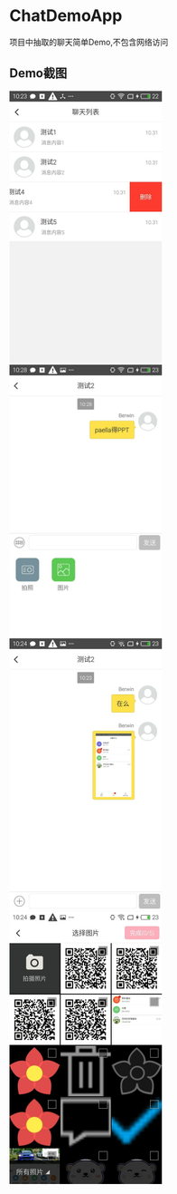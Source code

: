 # ChatDemoApp
项目中抽取的聊天简单Demo,不包含网络访问

## Demo截图
<img width="270" height="480" src="https://github.com/pengliangAndroid/ChatDemoApp/blob/master/screenshot/1.jpg"/>
<img width="270" height="480" src="https://github.com/pengliangAndroid/ChatDemoApp/blob/master/screenshot/2.jpg"/>

<img width="270" height="480" src="https://github.com/pengliangAndroid/ChatDemoApp/blob/master/screenshot/3.jpg"/>
<img width="270" height="480" src="https://github.com/pengliangAndroid/ChatDemoApp/blob/master/screenshot/4.jpg"/>

